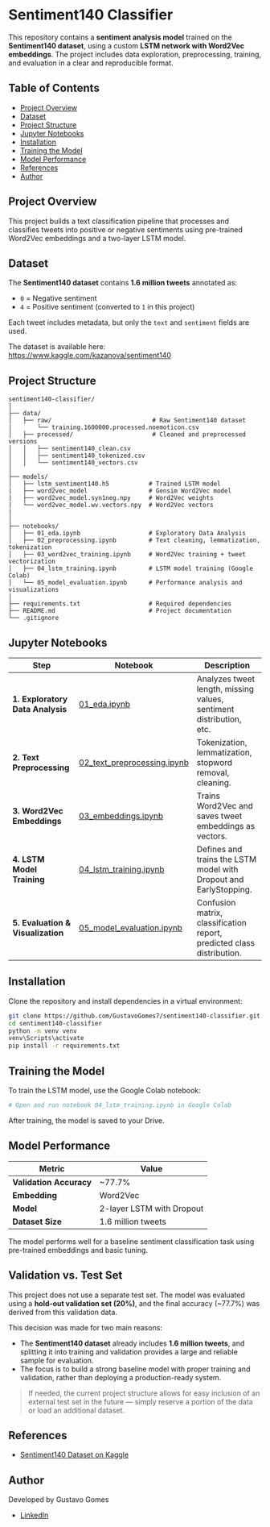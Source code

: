 # Sentiment140 Classifier

This repository contains a **sentiment analysis model** trained on the **Sentiment140 dataset**, using a custom **LSTM network with Word2Vec embeddings**. The project includes data exploration, preprocessing, training, and evaluation in a clear and reproducible format.

## Table of Contents

- [Project Overview](#project-overview)
- [Dataset](#dataset)
- [Project Structure](#project-structure)
- [Jupyter Notebooks](#jupyter-notebooks)
- [Installation](#installation)
- [Training the Model](#training-the-model)
- [Model Performance](#model-performance)
- [References](#references)
- [Author](#author)

## Project Overview

This project builds a text classification pipeline that processes and classifies tweets into positive or negative sentiments using pre-trained Word2Vec embeddings and a two-layer LSTM model.

## Dataset

The **Sentiment140 dataset** contains **1.6 million tweets** annotated as:

- `0` = Negative sentiment
- `4` = Positive sentiment (converted to `1` in this project)

Each tweet includes metadata, but only the `text` and `sentiment` fields are used.

The dataset is available here: https://www.kaggle.com/kazanova/sentiment140

## Project Structure

```
sentiment140-classifier/
│
├── data/
│   ├── raw/                            # Raw Sentiment140 dataset
|       └── training.1600000.processed.noemoticon.csv 
│   ├── processed/                      # Cleaned and preprocessed versions
│   │   ├── sentiment140_clean.csv
│   │   ├── sentiment140_tokenized.csv
│   │   └── sentiment140_vectors.csv
│
├── models/
│   ├── lstm_sentiment140.h5           # Trained LSTM model
|   ├── word2vec_model                 # Gensim Word2Vec model
|   ├── word2vec_model.syn1neg.npy     # Word2Vec weights
|   └── word2vec_model.wv.vectors.npy  # Word2Vec vectors
|   
│
├── notebooks/
│   ├── 01_eda.ipynb                   # Exploratory Data Analysis
│   ├── 02_preprocessing.ipynb         # Text cleaning, lemmatization, tokenization
│   ├── 03_word2vec_training.ipynb     # Word2Vec training + tweet vectorization
│   ├── 04_lstm_training.ipynb         # LSTM model training (Google Colab)
│   └── 05_model_evaluation.ipynb      # Performance analysis and visualizations
│
├── requirements.txt                   # Required dependencies
├── README.md                          # Project documentation
└── .gitignore
```

## Jupyter Notebooks

| Step                             | Notebook                                                    | Description                                                                 |
| -------------------------------- | ----------------------------------------------------------- | --------------------------------------------------------------------------- |
| **1. Exploratory Data Analysis** | [01_eda.ipynb](notebooks/01_eda.ipynb)                      | Analyzes tweet length, missing values, sentiment distribution, etc.         |
| **2. Text Preprocessing**        | [02_text_preprocessing.ipynb](notebooks/02_preprocessing.ipynb) | Tokenization, lemmatization, stopword removal, cleaning.                    |
| **3. Word2Vec Embeddings**       | [03_embeddings.ipynb](notebooks/03_word2vec_training.ipynb)        | Trains Word2Vec and saves tweet embeddings as vectors.                      |
| **4. LSTM Model Training**       | [04_lstm_training.ipynb](notebooks/04_lstm_training.ipynb)  | Defines and trains the LSTM model with Dropout and EarlyStopping.           |
| **5. Evaluation & Visualization**| [05_model_evaluation.ipynb](notebooks/05_model_evaluation.ipynb) | Confusion matrix, classification report, predicted class distribution.      |

## Installation

Clone the repository and install dependencies in a virtual environment:

```bash
git clone https://github.com/GustavoGomes7/sentiment140-classifier.git
cd sentiment140-classifier
python -m venv venv
venv\Scripts\activate
pip install -r requirements.txt
```

## Training the Model

To train the LSTM model, use the Google Colab notebook:

```python
# Open and run notebook 04_lstm_training.ipynb in Google Colab
```

After training, the model is saved to your Drive.

## Model Performance

| Metric               | Value                        |
|----------------------|------------------------------|
| **Validation Accuracy** | ~77.7%                    |
| **Embedding**           | Word2Vec                  |
| **Model**               | 2-layer LSTM with Dropout |
| **Dataset Size**        | 1.6 million tweets        |

The model performs well for a baseline sentiment classification task using pre-trained embeddings and basic tuning.

## Validation vs. Test Set

This project does not use a separate test set. The model was evaluated using a **hold-out validation set (20%)**, and the final accuracy (~77.7%) was derived from this validation data.

This decision was made for two main reasons:

- The **Sentiment140 dataset** already includes **1.6 million tweets**, and splitting it into training and validation provides a large and reliable sample for evaluation.
- The focus is to build a strong baseline model with proper training and validation, rather than deploying a production-ready system.

> If needed, the current project structure allows for easy inclusion of an external test set in the future — simply reserve a portion of the data or load an additional dataset.

## References

- [Sentiment140 Dataset on Kaggle](https://www.kaggle.com/kazanova/sentiment140)

## Author

Developed by Gustavo Gomes

- [LinkedIn](https://www.linkedin.com/in/gustavo-gomes-581975333/)

